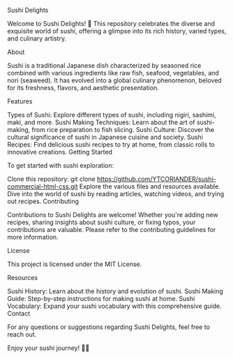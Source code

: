 Sushi Delights

Welcome to Sushi Delights! 🍣 This repository celebrates the diverse and exquisite world of sushi, offering a glimpse into its rich history, varied types, and culinary artistry.

About

Sushi is a traditional Japanese dish characterized by seasoned rice combined with various ingredients like raw fish, seafood, vegetables, and nori (seaweed). It has evolved into a global culinary phenomenon, beloved for its freshness, flavors, and aesthetic presentation.

Features

Types of Sushi: Explore different types of sushi, including nigiri, sashimi, maki, and more.
Sushi Making Techniques: Learn about the art of sushi-making, from rice preparation to fish slicing.
Sushi Culture: Discover the cultural significance of sushi in Japanese cuisine and society.
Sushi Recipes: Find delicious sushi recipes to try at home, from classic rolls to innovative creations.
Getting Started

To get started with sushi exploration:

Clone this repository: git clone https://github.com/YTCORIANDER/sushi-commercial-html-css.git
Explore the various files and resources available.
Dive into the world of sushi by reading articles, watching videos, and trying out recipes.
Contributing

Contributions to Sushi Delights are welcome! Whether you're adding new recipes, sharing insights about sushi culture, or fixing typos, your contributions are valuable. Please refer to the contributing guidelines for more information.

License

This project is licensed under the MIT License.

Resources

Sushi History: Learn about the history and evolution of sushi.
Sushi Making Guide: Step-by-step instructions for making sushi at home.
Sushi Vocabulary: Expand your sushi vocabulary with this comprehensive guide.
Contact

For any questions or suggestions regarding Sushi Delights, feel free to reach out.

Enjoy your sushi journey! 🍣✨